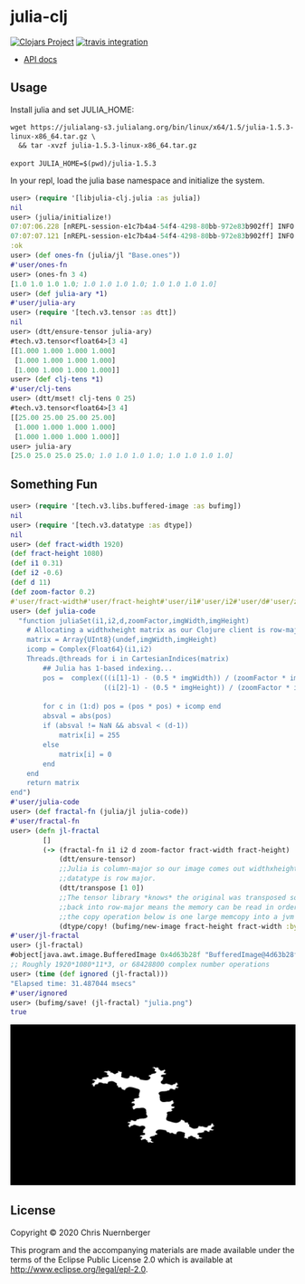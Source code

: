 # julia-clj

[![Clojars Project](https://img.shields.io/clojars/v/cnuernber/libjulia-clj.svg)](https://clojars.org/cnuernber/libjulia-clj)
[![travis integration](https://travis-ci.com/cnuernber/libjulia-clj.svg?branch=master)](https://travis-ci.com/cnuernber/libjulia-clj)


* [API docs](https://cnuernber.github.io/libjulia-clj/)

## Usage

Install julia and set JULIA_HOME:

```console
wget https://julialang-s3.julialang.org/bin/linux/x64/1.5/julia-1.5.3-linux-x86_64.tar.gz \
  && tar -xvzf julia-1.5.3-linux-x86_64.tar.gz

export JULIA_HOME=$(pwd)/julia-1.5.3
```

In your repl, load the julia base namespace and initialize the system.

```clojure
user> (require '[libjulia-clj.julia :as julia])
nil
user> (julia/initialize!)
07:07:06.228 [nREPL-session-e1c7b4a4-54f4-4298-80bb-972e83b902ff] INFO libjulia-clj.impl.base - Attempting to initialize Julia at /home/chrisn/dev/cnuernber/libjulia-clj/julia-1.5.3/lib/libjulia.so
07:07:07.121 [nREPL-session-e1c7b4a4-54f4-4298-80bb-972e83b902ff] INFO tech.v3.jna.base - Library /home/chrisn/dev/cnuernber/libjulia-clj/julia-1.5.3/lib/libjulia.so found at [:system "/home/chrisn/dev/cnuernber/libjulia-clj/julia-1.5.3/lib/libjulia.so"]
:ok
user> (def ones-fn (julia/jl "Base.ones"))
#'user/ones-fn
user> (ones-fn 3 4)
[1.0 1.0 1.0 1.0; 1.0 1.0 1.0 1.0; 1.0 1.0 1.0 1.0]
user> (def julia-ary *1)
#'user/julia-ary
user> (require '[tech.v3.tensor :as dtt])
nil
user> (dtt/ensure-tensor julia-ary)
#tech.v3.tensor<float64>[3 4]
[[1.000 1.000 1.000 1.000]
 [1.000 1.000 1.000 1.000]
 [1.000 1.000 1.000 1.000]]
user> (def clj-tens *1)
#'user/clj-tens
user> (dtt/mset! clj-tens 0 25)
#tech.v3.tensor<float64>[3 4]
[[25.00 25.00 25.00 25.00]
 [1.000 1.000 1.000 1.000]
 [1.000 1.000 1.000 1.000]]
user> julia-ary
[25.0 25.0 25.0 25.0; 1.0 1.0 1.0 1.0; 1.0 1.0 1.0 1.0]
```

## Something Fun

```clojure
user> (require '[tech.v3.libs.buffered-image :as bufimg])
nil
user> (require '[tech.v3.datatype :as dtype])
nil
user> (def fract-width 1920)
(def fract-height 1080)
(def i1 0.31)
(def i2 -0.6)
(def d 11)
(def zoom-factor 0.2)
#'user/fract-width#'user/fract-height#'user/i1#'user/i2#'user/d#'user/zoom-factor
user> (def julia-code
  "function juliaSet(i1,i2,d,zoomFactor,imgWidth,imgHeight)
    # Allocating a widthxheight matrix as our Clojure client is row-major
    matrix = Array{UInt8}(undef,imgWidth,imgHeight)
    icomp = Complex{Float64}(i1,i2)
    Threads.@threads for i in CartesianIndices(matrix)
        ## Julia has 1-based indexing...
        pos =  complex(((i[1]-1) - (0.5 * imgWidth)) / (zoomFactor * imgWidth),
                       ((i[2]-1) - (0.5 * imgHeight)) / (zoomFactor * imgHeight))

        for c in (1:d) pos = (pos * pos) + icomp end
        absval = abs(pos)
        if (absval != NaN && absval < (d-1))
            matrix[i] = 255
        else
            matrix[i] = 0
        end
    end
    return matrix
end")
#'user/julia-code
user> (def fractal-fn (julia/jl julia-code))
#'user/fractal-fn
user> (defn jl-fractal
        []
        (-> (fractal-fn i1 i2 d zoom-factor fract-width fract-height)
            (dtt/ensure-tensor)
            ;;Julia is column-major so our image comes out widthxheight
            ;;datatype is row major.
            (dtt/transpose [1 0])
            ;;The tensor library *knows* the original was transposed so transposing the result
            ;;back into row-major means the memory can be read in order and thus
            ;;the copy operation below is one large memcopy into a jvm byte array.
            (dtype/copy! (bufimg/new-image fract-height fract-width :byte-gray))))
#'user/jl-fractal
user> (jl-fractal)
#object[java.awt.image.BufferedImage 0x4d63b28f "BufferedImage@4d63b28f: type = 10 ColorModel: #pixelBits = 8 numComponents = 1 color space = java.awt.color.ICC_ColorSpace@2703464d transparency = 1 has alpha = false isAlphaPre = false ByteInterleavedRaster: width = 1920 height = 1080 #numDataElements 1 dataOff[0] = 0"]
;; Roughly 1920*1080*11*3, or 68428800 complex number operations
user> (time (def ignored (jl-fractal)))
"Elapsed time: 31.487044 msecs"
#'user/ignored
user> (bufimg/save! (jl-fractal) "julia.png")
true
```

![julia-img](topics/images/julia.png)


## License

Copyright © 2020 Chris Nuernberger

This program and the accompanying materials are made available under the
terms of the Eclipse Public License 2.0 which is available at
http://www.eclipse.org/legal/epl-2.0.
